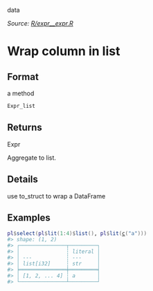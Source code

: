 data

*Source: [R/expr__expr.R](https://github.com/pola-rs/r-polars/tree/main/R/expr__expr.R)*

# Wrap column in list

## Format

a method

```r
Expr_list
```

## Returns

Expr

Aggregate to list.

## Details

use to_struct to wrap a DataFrame

## Examples

<pre class='r-example'><code><span class='r-in'><span><span class='va'>pl</span><span class='op'>$</span><span class='fu'>select</span><span class='op'>(</span><span class='va'>pl</span><span class='op'>$</span><span class='fu'>lit</span><span class='op'>(</span><span class='fl'>1</span><span class='op'>:</span><span class='fl'>4</span><span class='op'>)</span><span class='op'>$</span><span class='fu'>list</span><span class='op'>(</span><span class='op'>)</span>, <span class='va'>pl</span><span class='op'>$</span><span class='fu'>lit</span><span class='op'>(</span><span class='fu'><a href='https://rdrr.io/r/base/c.html'>c</a></span><span class='op'>(</span><span class='st'>"a"</span><span class='op'>)</span><span class='op'>)</span><span class='op'>)</span></span></span>
<span class='r-out co'><span class='r-pr'>#&gt;</span> shape: (1, 2)</span>
<span class='r-out co'><span class='r-pr'>#&gt;</span> ┌───────────────┬─────────┐</span>
<span class='r-out co'><span class='r-pr'>#&gt;</span> │               ┆ literal │</span>
<span class='r-out co'><span class='r-pr'>#&gt;</span> │ ---           ┆ ---     │</span>
<span class='r-out co'><span class='r-pr'>#&gt;</span> │ list[i32]     ┆ str     │</span>
<span class='r-out co'><span class='r-pr'>#&gt;</span> ╞═══════════════╪═════════╡</span>
<span class='r-out co'><span class='r-pr'>#&gt;</span> │ [1, 2, ... 4] ┆ a       │</span>
<span class='r-out co'><span class='r-pr'>#&gt;</span> └───────────────┴─────────┘</span>
 </code></pre>